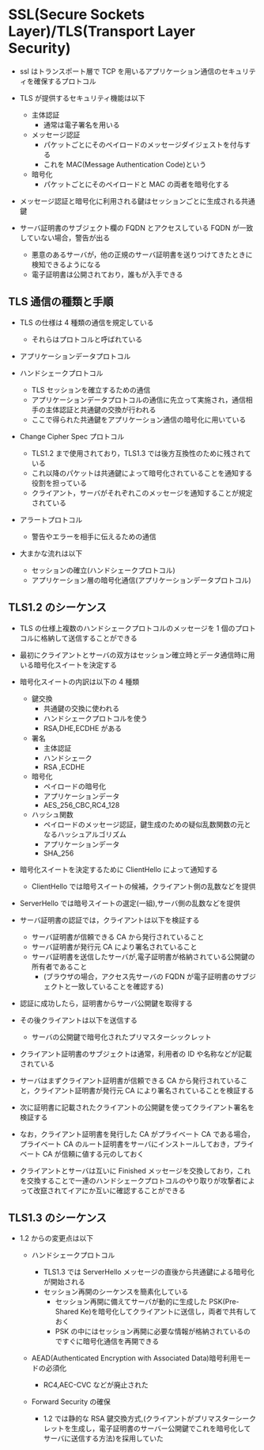 # SSL(Secure Sockets Layer)/TLS(Transport Layer Security)

- ssl はトランスポート層で TCP を用いるアプリケーション通信のセキュリティを確保するプロトコル
- TLS が提供するセキュリティ機能は以下
  - 主体認証
    - 通常は電子署名を用いる
  - メッセージ認証
    - パケットごとにそのペイロードのメッセージダイジェストを付与する
    - これを MAC(Message Authentication Code)という
  - 暗号化
    - パケットごとにそのペイロードと MAC の両者を暗号化する
- メッセージ認証と暗号化に利用される鍵はセッションごとに生成される共通鍵

- サーバ証明書のサブジェクト欄の FQDN とアクセスしている FQDN が一致していない場合，警告が出る
  - 悪意のあるサーバが，他の正規のサーバ証明書を送りつけてきたときに検知できるようになる
  - 電子証明書は公開されており，誰もが入手できる

## TLS 通信の種類と手順

- TLS の仕様は 4 種類の通信を規定している

  - それらはプロトコルと呼ばれている

- アプリケーションデータプロトコル
- ハンドシェークプロトコル
  - TLS セッションを確立するための通信
  - アプリケーションデータプロトコルの通信に先立って実施され，通信相手の主体認証と共通鍵の交換が行われる
  - ここで得られた共通鍵をアプリケーション通信の暗号化に用いている
- Change Cipher Spec プロトコル
  - TLS1.2 まで使用されており，TLS1.3 では後方互換性のために残されている
  - これ以降のパケットは共通鍵によって暗号化されていることを通知する役割を担っている
  - クライアント，サーバがそれぞれこのメッセージを通知することが規定されている
- アラートプロトコル

  - 警告やエラーを相手に伝えるための通信

- 大まかな流れは以下
  - セッションの確立(ハンドシェークプロトコル)
  - アプリケーション層の暗号化通信(アプリケーションデータプロトコル)

## TLS1.2 のシーケンス

- TLS の仕様上複数のハンドシェークプロトコルのメッセージを 1 個のプロトコルに格納して送信することができる
- 最初にクライアントとサーバの双方はセッション確立時とデータ通信時に用いる暗号化スイートを決定する
- 暗号化スイートの内訳は以下の 4 種類

  - 鍵交換
    - 共通鍵の交換に使われる
    - ハンドシェークプロトコルを使う
    - RSA,DHE,ECDHE がある
  - 署名
    - 主体認証
    - ハンドシェーク
    - RSA ,ECDHE
  - 暗号化
    - ペイロードの暗号化
    - アプリケーションデータ
    - AES_256_CBC,RC4_128
  - ハッシュ関数
    - ペイロードのメッセージ認証，鍵生成のための疑似乱数関数の元となるハッシュアルゴリズム
    - アプリケーションデータ
    - SHA_256

- 暗号化スイートを決定するために ClientHello によって通知する
  - ClientHello では暗号スイートの候補，クライアント側の乱数などを提供
- ServerHello では暗号スイートの選定(一組),サーバ側の乱数などを提供

- サーバ証明書の認証では，クライアントは以下を検証する
  - サーバ証明書が信頼できる CA から発行されていること
  - サーバ証明書が発行元 CA により署名されていること
  - サーバ証明書を送信したサーバが,電子証明書が格納されている公開鍵の所有者であること
    - (ブラウザの場合，アクセス先サーバの FQDN が電子証明書のサブジェクトと一致していることを確認する)
- 認証に成功したら，証明書からサーバ公開鍵を取得する
- その後クライアントは以下を送信する

  - サーバの公開鍵で暗号化されたプリマスターシックレット

- クライアント証明書のサブジェクトは通常，利用者の ID や名称などが記載されている
- サーバはまずクライアント証明書が信頼できる CA から発行されていること，クライアント証明書が発行元 CA により署名されていることを検証する
- 次に証明書に記載されたクライアントの公開鍵を使ってクライアント署名を検証する
- なお，クライアント証明書を発行した CA がプライベート CA である場合，プライベート CA のルート証明書をサーバにインストールしておき，プライベート CA が信頼に値する元のしておく
- クライアントとサーバは互いに Finished メッセージを交換しており，これを交換することで一連のハンドシェークプロトコルのやり取りが攻撃者によって改竄されてイアにか互いに確認することができる

## TLS1.3 のシーケンス

- 1.2 からの変更点は以下

  - ハンドシェークプロトコル

    - TLS1.3 では ServerHello メッセージの直後から共通鍵による暗号化が開始される
    - セッション再開のシーケンスを簡素化している
      - セッション再開に備えてサーバが動的に生成した PSK(Pre-Shared Ke)を暗号化してクライアントに送信し，両者で共有しておく
      - PSK の中にはセッション再開に必要な情報が格納されているのですぐに暗号化通信を再開できる

  - AEAD(Authenticated Encryption with Associated Data)暗号利用モードの必須化
    - RC4,AEC-CVC などが廃止された
  - Forward Security の確保
    - 1.2 では静的な RSA 鍵交換方式,(クライアントがプリマスターシークレットを生成し，電子証明書のサーバー公開鍵でこれを暗号化してサーバに送信する方法)を採用していた
